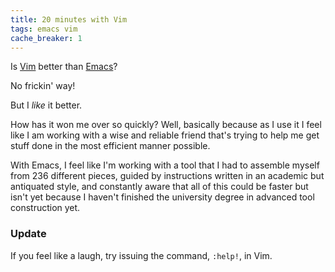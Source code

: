 ```yaml
---
title: 20 minutes with Vim
tags: emacs vim
cache_breaker: 1
---
```


Is [Vim](/wiki/Vim) better than [Emacs](/wiki/Emacs)?

No frickin' way!

But I *like* it better.

How has it won me over so quickly? Well, basically because as I use it I feel like I am working with a wise and reliable friend that's trying to help me get stuff done in the most efficient manner possible.

With Emacs, I feel like I'm working with a tool that I had to assemble myself from 236 different pieces, guided by instructions written in an academic but antiquated style, and constantly aware that all of this could be faster but isn't yet because I haven't finished the university degree in advanced tool construction yet.

### Update

If you feel like a laugh, try issuing the command, `:help!`, in Vim.
